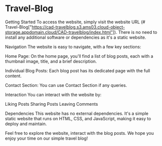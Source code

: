 # Travel-Blog

Getting Started To access the website, simply visit the website URL (# Travel-Blog["https://cad-travelblog.s3.ams03.cloud-object-storage.appdomain.cloud/CAD-travelblog/index.html"]). There is no need to install any additional software or dependencies as it's a static website.

Navigation The website is easy to navigate, with a few key sections:

Home Page: On the home page, you'll find a list of blog posts, each with a thumbnail image, title, and a brief description.

Individual Blog Posts: Each blog post has its dedicated page with the full content.

Contact Section: You can use Contact Section if any queries.

Interaction You can interact with the website by:

Liking Posts Sharing Posts Leaving Comments

Dependencies This website has no external dependencies. It's a simple static website that runs on HTML, CSS, and JavaScript, making it easy to deploy and maintain.

Feel free to explore the website, interact with the blog posts. We hope you enjoy your time on our simple travel blog!
